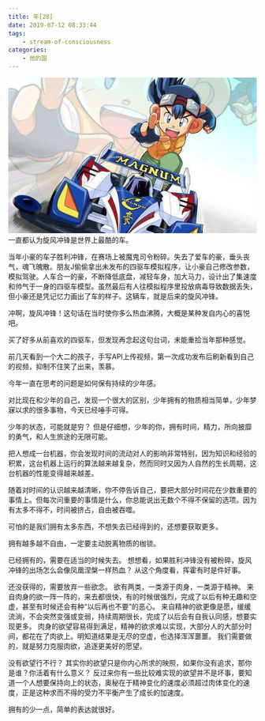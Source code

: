 ```yaml
---
title: 年[28]
date: 2019-07-12 08:33:44
tags:
    - stream-of-consciousness
categories:
    - 他的国
---
```

![天花板的灯](/asserts/images/magnum.jpeg)
一直都认为旋风冲锋是世界上最酷的车。

<!-- more -->

当年小豪的车子胜利冲锋，在赛场上被魔鬼司令粉碎。失去了爱车的豪，垂头丧气，魂飞魄散。朋友J偷偷拿出未发布的四驱车模拟程序，让小豪自己修改参数，模拟驾驶。人车合一的豪，不断降低底盘，减轻车身，加大马力，设计出了集速度和帅气于一身的四驱车模型。虽然最后有人往模拟程序里投放病毒导致数据丢失，但小豪还是凭记忆力画出了车的样子。这辆车，就是后来的旋风冲锋。

冲啊，旋风冲锋！这句话在当时使你多么热血沸腾，大概是某种发自内心的喜悦吧。

买了好多从前喜欢的四驱车，但发现再念起这句台词，未能重拾当年那种感觉。

前几天看到一个大二的孩子，手写API上传视频，第一次成功发布后刷新看到自己的视频，抑制不住笑了出来，羡慕。

今年一直在思考的问题是如何保有持续的少年感。

对比现在和少年的自己，发现一个很大的区别，少年拥有的物质相当简单，少年梦寐以求的很多事物，今天已经唾手可得。

少年的状态，可能就是穷？
但是仔细想，少年的你，拥有时间，精力，所向披靡的勇气，和人生旅途的无限可能。

把人想成一台机器，你会发现时间的流动对人的影响非常特别，因为知识和经验的积累，这台机器上运行的算法越来越复杂，然而同时又因为人自然的生长周期，这台机器的性能变得越来越差。

随着对时间的认识越来越清晰，你不停告诉自己，要把大部分时间花在少数重要的事情上。但每次问重要的事情是什么，你总能说出无数个不得不保留的选项。因为有太多不得不，时间被挤占，自由被吞噬。

可怕的是我们拥有太多东西，不想失去已经得到的，还想要获取更多。

拥有越多越不自由，一定要主动脱离物质的枷锁。

已经拥有的，需要在适当的时候失去。
想想看，如果胜利冲锋没有被粉碎，旋风冲锋的出场怎么会像凤凰涅槃一样热血？
从这个角度看，挥霍有时是件好事。

还没获得的，需要放弃一些欲念。
欲有两类，一类源于肉身，一类源于精神。
来自肉身的欲一阵一阵的，来去都很快，有的时候很强烈，完成了以后有种无趣和空虚，甚至有时候还会有种“以后再也不要”的恶心。
来自精神的欲更像是愿，缓缓流淌，不会突然变强或变弱，持续周期很长，完成了以后会有自我认同感，想要实现更多。
肉身的欲望容易得到满足，精神的欲求难以实现，大部分人的大部分时间，都花在了肉欲上。明知道结果是无尽的空虚，也选择浑浑噩噩。
我们需要做的，就是努力克服肉欲，追逐更美好的愿望。

没有欲望行不行？
其实你的欲望只是你内心所求的映照，如果你没有追求，那你是谁？你活着有什么意义？
反过来你有一些比较难实现的欲望并不是坏事，要知道一个人想要保持向上的状态，奥秘在于精神变化的速度必须超过肉体变化的速度，正是这种求而不得的受力不平衡产生了成长的加速度。

拥有的少一点，简单的表达就很好。
